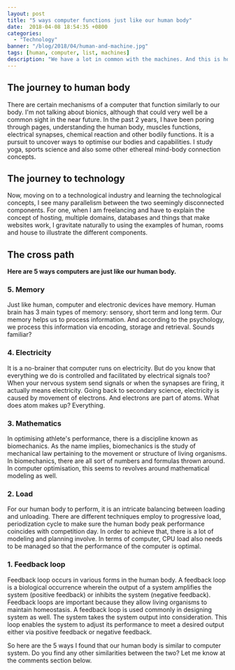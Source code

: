 ```yaml
---
layout: post
title: "5 ways computer functions just like our human body"
date:  2018-04-08 18:54:35 +0800
categories:
  - "Technology"
banner: "/blog/2018/04/human-and-machine.jpg"
tags: [human, computer, list, machines]
description: "We have a lot in common with the machines. And this is how understanding the core concept of one could results in understanding of the other."
---
```

## The journey to human body
There are certain mechanisms of a computer that function similarly to our body. I'm not talking about bionics, although that could very well be a common sight in the near future. In the past 2 years, I have been poring through pages, understanding the human body, muscles functions, electrical synapses, chemical reaction and other bodily functions. It is a pursuit to uncover ways to optimise our bodies and capabilities. I study yoga, sports science and also some other ethereal mind-body connection concepts.

## The journey to technology
Now, moving on to a technological industry and learning the technological concepts, I see many parallelism between the two seemingly disconnected components. For one, when I am freelancing and have to explain the concept of hosting, multiple domains, databases and things that make websites work, I gravitate naturally to using the examples of human, rooms and house to illustrate the different components.  

## The cross path
**Here are 5 ways computers are just like our human body.**

### 5. Memory
Just like human, computer and electronic devices have memory. Human brain has 3 main types of memory: sensory, short term and long term. Our memory helps us to process information. And according to the psychology, we process this information via encoding, storage and retrieval. Sounds familiar?

### 4. Electricity
It is a no-brainer that computer runs on electricity. But do you know that everything we do is controlled and facilitated by electrical signals too? When your nervous system send signals or when the synapses are firing, it actually means electricity. Going back to secondary science, electricity is caused by movement of electrons. And electrons are part of atoms. What does atom makes up? Everything.

### 3. Mathematics
In optimising athlete's performance, there is a discipline known as biomechanics. As the name implies, biomechanics is the study of mechanical law pertaining to the movement or structure of living organisms. In biomechanics, there are all sort of numbers and formulas thrown around. In computer optimisation, this seems to revolves around mathematical modeling as well.  

### 2. Load
For our human body to perform, it is an intricate balancing between loading and unloading. There are different techniques employ to progressive load, periodization cycle to make sure the human body peak performance coincides with competition day. In order to achieve that, there is a lot of modeling and planning involve. In terms of computer, CPU load also needs to be managed so that the performance of the computer is optimal.

### 1. Feedback loop
Feedback loop occurs in various forms in the human body. A feedback loop is a biological occurrence wherein the output of a system amplifies the system (positive feedback) or inhibits the system (negative feedback). Feedback loops are important because they allow living organisms to maintain homeostasis. A feedback loop is used commonly in designing system as well. The system takes the system output into consideration. This loop enables the system to adjust its performance to meet a desired output either via positive feedback or negative feedback.

So here are the 5 ways I found that our human body is similar to computer system. Do you find any other similarities between the two? Let me know at the comments section below.
